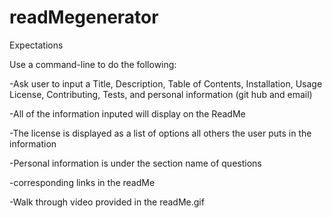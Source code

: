 # readMegenerator

Expectations

Use a command-line to do the following:

-Ask user to input a Title, Description, Table of Contents, Installation, Usage License, Contributing, Tests, and personal information (git hub and email)

-All of the information inputed will display on the ReadMe

-The license is displayed as a list of options all others the user puts in the information

-Personal information is under the section name of questions

-corresponding links in the readMe

-Walk through video provided in the readMe.gif
